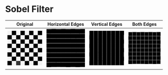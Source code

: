 # Sobel Filter

Original | Horizontal Edges | Vertical Edges | Both Edges
--- | --- | --- | ---
![sample_image](../examples/sample.jpg) | ![sobelHorizontalEdges](../examples/sobelH.jpg) | ![sobelVerticalEdges](../examples/sobelV.jpg) | ![sobelAllEdges](../examples/sobel.jpg)
